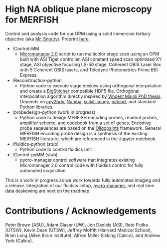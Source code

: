 # High NA oblique plane microscopy for MERFISH
Control and analysis code for our OPM using a solid immersion tertiary objective (aka [Mr. Snouty](https://andrewgyork.github.io/high_na_single_objective_lightsheet/)). Preprint [here](https://www.biorxiv.org/content/10.1101/2020.04.07.030569v2).

* /Control-MM
  * [Micromanager 2.0](https://micro-manager.org/wiki/Version_2.0) script to run multicolor stage scan using an OPM built with ASI Tiger controller, ASI constant speed scan optimized XY stage, ASI objective focusing LS-50 stage, Coherent OBIS Laser Box with 5 Coherent OBIS lasers, and Teledyne Photometrics Prime BSI Express.
* /Reconstruction-python
  * Python code to execute stage deskew using orthogonal interpolation and create a [BigStitcher](https://github.com/PreibischLab/BigStitcher/) compatible HDF5 file. Orthogonal interpolation algorithm directly inspired by [Vincent Maioli PhD thesis](https://doi.org/10.25560/68022). Depends on [npy2bdv](https://github.com/nvladimus/npy2bdv/), [Numba](http://numba.pydata.org/), [scikit-image](https://scikit-image.org/), [natsort](https://natsort.readthedocs.io/en/master/index.html), and standard Python libraries.
* /probedesign-python (work in progress)
  * Python code to design MERFISH encoding probes, readout probes, amplifier scheme, and codebook from a set of genes. Encoding probe seqeuences are based on the [Oligopaints](https://oligopaints.hms.harvard.edu/) framework. General MERFISH encoding probe design is a synthesis of the existing MERFISH literature, which are referenced in the Jupyter notebook.
* /fluidics-python (stub)
  * Python code to control fluidics unit
* /Control-pyMM (stub)
  * pycro-manager control software that integrates existing Micromanager 2.0 control code with fluidics control for fully automated acquisition.

This is a work in progress as we work towards fully automated imaging and a release. Integration of our fluidics setup, [pycro-manager](https://pycro-manager.readthedocs.io/en/latest/), and real time data deskewing are next on the roadmap.

# Contributions / Acknowledgements
Peter Brown (ASU), Adam Glaser (UW), Jon Daniels (ASI), Reto Fiolka (UTSW), Kevin Dean (UTSW), Jeffrey Moffitt (Harvard Medical School), Brian Long (Allen Brain Institute), Alfred Millet-Sikking (Calico), and Andrew York (Calico).
